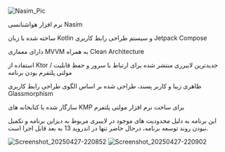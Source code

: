 ![Nasim_Pic](https://github.com/user-attachments/assets/51491acf-6c55-482d-b12f-8c940f8bf0d2)


نرم افزار هواشنانسی Nasim

ساخته شده با زبان Kotlin و سیستم طراحی رابط کاربری Jetpack Compose

دارای معماری MVVM به همراه Clean Architecture

استفاده از Ktor / جدیدترین لایبرری منتشر شده برای ارتباط با سرور و حفظ قابلیت مولتی پلتفرم بودن برنامه

ظاهری زیبا و کاربر پسند، طراحی شده بر اساس الگوی طراحی رابط کاربری Glassmorphism

سازگار شده با کتابخانه های KMP برای ساخت نرم افزار مولتی پلتفرم

این برنامه به دلیل محدودیت های موجود در لایببری مربوط به دیزاین برنامه و تکمیل نبودن روند توسعه برنامه، درحال حاضر تنها در اندروید 13 به بعد قابل اجرا است.

![Screenshot_20250427-220852](https://github.com/user-attachments/assets/6da1dd7b-e908-49a2-a148-ad1adfaf48c0)
![Screenshot_20250427-220902](https://github.com/user-attachments/assets/b4407d6a-9b77-4caa-849f-9a3acc5d15e8)




